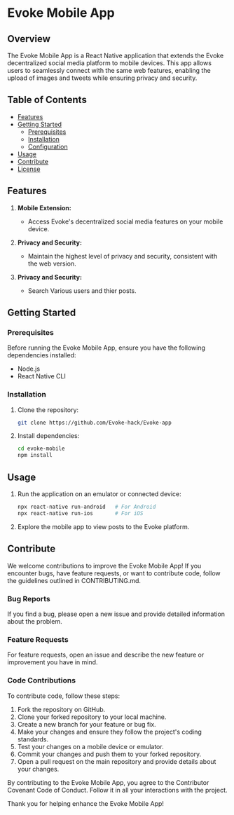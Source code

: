 # Evoke Mobile App

## Overview

The Evoke Mobile App is a React Native application that extends the Evoke decentralized social media platform to mobile devices. This app allows users to seamlessly connect with the same web features, enabling the upload of images and tweets while ensuring privacy and security.

## Table of Contents
- [Features](#features)
- [Getting Started](#getting-started)
  - [Prerequisites](#prerequisites)
  - [Installation](#installation)
  - [Configuration](#configuration)
- [Usage](#usage)
- [Contribute](#contribute)
- [License](#license)

## Features

1. **Mobile Extension:**
   - Access Evoke's decentralized social media features on your mobile device.

2. **Privacy and Security:**
   - Maintain the highest level of privacy and security, consistent with the web version.

3. **Privacy and Security:**
   - Search Various users and thier posts.

## Getting Started

### Prerequisites

Before running the Evoke Mobile App, ensure you have the following dependencies installed:
- Node.js
- React Native CLI

### Installation

1. Clone the repository:
   ```bash
   git clone https://github.com/Evoke-hack/Evoke-app

2. Install dependencies:
   ```bash
   cd evoke-mobile
   npm install

## Usage

1. Run the application on an emulator or connected device:
   ```bash
   npx react-native run-android   # For Android
   npx react-native run-ios       # For iOS

2. Explore the mobile app to view posts to the Evoke platform.


## Contribute

We welcome contributions to improve the Evoke Mobile App! If you encounter bugs, have feature requests, or want to contribute code, follow the guidelines outlined in CONTRIBUTING.md.


### Bug Reports

If you find a bug, please open a new issue and provide detailed information about the problem.

### Feature Requests

For feature requests, open an issue and describe the new feature or improvement you have in mind.

### Code Contributions

To contribute code, follow these steps:

1. Fork the repository on GitHub.
2. Clone your forked repository to your local machine.
3. Create a new branch for your feature or bug fix.
4. Make your changes and ensure they follow the project's coding standards.
5. Test your changes on a mobile device or emulator.
6. Commit your changes and push them to your forked repository.
7. Open a pull request on the main repository and provide details about your changes.

By contributing to the Evoke Mobile App, you agree to the Contributor Covenant Code of Conduct. Follow it in all your interactions with the project.

Thank you for helping enhance the Evoke Mobile App!



 
 

